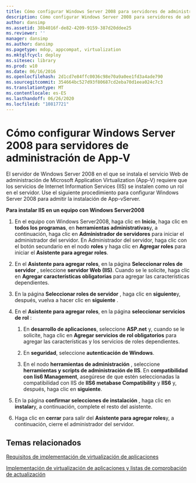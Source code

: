 ```yaml
---
title: Cómo configurar Windows Server 2008 para servidores de administración de App-V
description: Cómo configurar Windows Server 2008 para servidores de administración de App-V
author: dansimp
ms.assetid: 38b4016f-de82-4209-9159-387d20ddee25
ms.reviewer: ''
manager: dansimp
ms.author: dansimp
ms.pagetype: mdop, appcompat, virtualization
ms.mktglfcycl: deploy
ms.sitesec: library
ms.prod: w10
ms.date: 06/16/2016
ms.openlocfilehash: 2d1cd7e84ffc0036c98e70a9a0ee1fd3a4ade790
ms.sourcegitcommit: 354664bc527d93f80687cd2eba70d1eea024c7c3
ms.translationtype: MT
ms.contentlocale: es-ES
ms.lasthandoff: 06/26/2020
ms.locfileid: "10817721"
---
```

# Cómo configurar Windows Server 2008 para servidores de administración de App-V


El servidor de Windows Server 2008 en el que se instala el servicio Web de administración de Microsoft Application Virtualization (App-V) requiere que los servicios de Internet Information Services (IIS) se instalen como un rol en el servidor. Use el siguiente procedimiento para configurar Windows Server 2008 para admitir la instalación de App-vServer.

**Para instalar IIS en un equipo con Windows Server2008**

1.  En el equipo con Windows Server2008, haga clic en **Inicio**, haga clic en **todos los programas**, en **herramientas administrativas**y, a continuación, haga clic en **Administrador de servidores** para iniciar el administrador del servidor. En Administrador del servidor, haga clic con el botón secundario en el nodo **roles** y haga clic en **Agregar roles** para iniciar el **Asistente para agregar roles**.

2.  En el **Asistente para agregar roles**, en la página **Seleccionar roles de servidor** , seleccione **servidor Web (IIS)**. Cuando se le solicite, haga clic en **Agregar características obligatorias** para agregar las características dependientes.

3.  En la página **Seleccionar roles de servidor** , haga clic en **siguiente**y, después, vuelva a hacer clic en **siguiente** .

4.  En el **Asistente para agregar roles**, en la página **seleccionar servicios de rol** :

    1.  En **desarrollo de aplicaciones**, seleccione **ASP.net** y, cuando se le solicite, haga clic en **Agregar servicios de rol obligatorios** para agregar las características y los servicios de roles dependientes.

    2.  En **seguridad**, seleccione **autenticación de Windows**.

    3.  En el nodo **herramientas de administración** , seleccione **herramientas y scripts de administración de IIS**. En **compatibilidad con Iis6 Management**, asegúrese de que estén seleccionadas la compatibilidad con IIS de **IIS6 metabase Compatibility** y **IIS6** y, después, haga clic en **siguiente**.

5.  En la página **confirmar selecciones de instalación** , haga clic en **instalar**y, a continuación, complete el resto del asistente.

6.  Haga clic en **cerrar** para salir del **Asistente para agregar roles**y, a continuación, cierre el administrador del servidor.

## Temas relacionados


[Requisitos de implementación de virtualización de aplicaciones](application-virtualization-deployment-requirements.md)

[Implementación de virtualización de aplicaciones y listas de comprobación de actualización](application-virtualization-deployment-and-upgrade-checklists.md)

 

 





